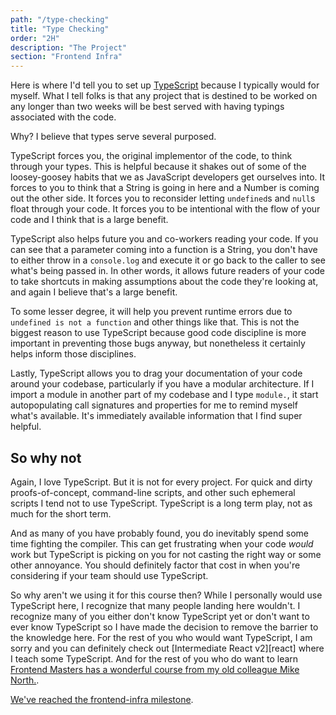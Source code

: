 ```yaml
---
path: "/type-checking"
title: "Type Checking"
order: "2H"
description: "The Project"
section: "Frontend Infra"
---
```


Here is where I'd tell you to set up [TypeScript][ts] because I typically would for myself. What I tell folks is that any project that is destined to be worked on any longer than two weeks will be best served with having typings associated with the code.

Why? I believe that types serve several purposed.

TypeScript forces you, the original implementor of the code, to think through your types. This is helpful because it shakes out of some of the loosey-goosey habits that we as JavaScript developers get ourselves into. It forces to you to think that a String is going in here and a Number is coming out the other side. It forces you to reconsider letting `undefined`s and `null`s float through your code. It forces you to be intentional with the flow of your code and I think that is a large benefit.

TypeScript also helps future you and co-workers reading your code. If you can see that a parameter coming into a function is a String, you don't have to either throw in a `console.log` and execute it or go back to the caller to see what's being passed in. In other words, it allows future readers of your code to take shortcuts in making assumptions about the code they're looking at, and again I believe that's a large benefit.

To some lesser degree, it will help you prevent runtime errors due to `undefined is not a function` and other things like that. This is not the biggest reason to use TypeScript because good code discipline is more important in preventing those bugs anyway, but nonetheless it certainly helps inform those disciplines.

Lastly, TypeScript allows you to drag your documentation of your code around your codebase, particularly if you have a modular architecture. If I import a module in another part of my codebase and I type `module.`, it start autopopulating call signatures and properties for me to remind myself what's available. It's immediately available information that I find super helpful.

## So why not

Again, I love TypeScript. But it is not for every project. For quick and dirty proofs-of-concept, command-line scripts, and other such ephemeral scripts I tend not to use TypeScript. TypeScript is a long term play, not as much for the short term.

And as many of you have probably found, you do inevitably spend some time fighting the compiler. This can get frustrating when your code _would_ work but TypeScript is picking on you for not casting the right way or some other annoyance. You should definitely factor that cost in when you're considering if your team should use TypeScript.

So why aren't we using it for this course then? While I personally would use TypeScript here, I recognize that many people landing here wouldn't. I recognize many of you either don't know TypeScript yet or don't want to ever know TypeScript so I have made the decision to remove the barrier to the knowledge here. For the rest of you who would want TypeScript, I am sorry and you can definitely check out [Intermediate React v2][react] where I teach some TypeScript. And for the rest of you who do want to learn [Frontend Masters has a wonderful course from my old colleague Mike North.][fem].

[We've reached the frontend-infra milestone][infra].

[ts]: https://www.typescriptlang.org/
[fem]: https://frontendmasters.com/courses/typescript-v2/
[infra]: https://github.com/btholt/project-files-for-fox-game/tree/master/frontend-infra
